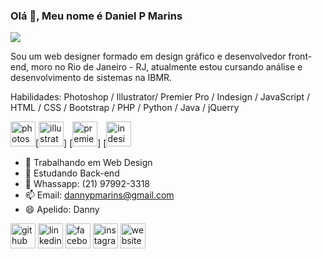 ### Olá 👋, Meu nome é Daniel P Marins
![](https://media-exp1.licdn.com/dms/image/C4E16AQHkL1XdlPt55w/profile-displaybackgroundimage-shrink_200_800/0/1643485458882?e=1648684800&v=beta&t=Rqob42ZRYZ2EydgdNmOA-YZXEuADiQaOgIdFmKks4IA)

Sou um web designer formado em design gráfico e desenvolvedor front-end, moro no Rio de Janeiro - RJ, atualmente estou cursando análise e desenvolvimento de sistemas na IBMR.

Habilidades: Photoshop / Illustrator/ Premier Pro / Indesign / JavaScript / HTML / CSS / Bootstrap / PHP / Python / Java / jQuerry

<img src='https://logodownload.org/wp-content/uploads/2019/10/adobe-photoshop-logo-0-1536x1536.png' alt='photoshop' height='40'>[<img src='https://logodownload.org/wp-content/uploads/2017/04/adobe-Illustrator-logo-0-1-1536x1536.png' alt='illustrator' height='40'>] [<img src='hhttps://es.logodownload.org/wp-content/uploads/2019/10/adobe-premiere-pro-logo-4-11-300x293.png' alt='premier' height='40'>] [<img src='https://www.freeiconspng.com/img/28410">Icon Pictures Indesign Logo' alt='indesign' height='40'>

- 🔭 Trabalhando em Web Design 
- 🌱 Estudando Back-end 
- 💬 Whassapp: (21) 97992-3318 
- 📫 Email: dannypmarins@gmail.com 
- 😄 Apelido: Danny 



[<img src='https://cdn.jsdelivr.net/npm/simple-icons@3.0.1/icons/github.svg' alt='github' height='40'>](https://github.com/https://github.com/DannyPMarins)  [<img src='https://cdn.jsdelivr.net/npm/simple-icons@3.0.1/icons/linkedin.svg' alt='linkedin' height='40'>](https://www.linkedin.com/in/https://www.linkedin.com/in/daniel-marins-890ba11ba//)  [<img src='https://cdn.jsdelivr.net/npm/simple-icons@3.0.1/icons/facebook.svg' alt='facebook' height='40'>](https://www.facebook.com/DannyMarins)  [<img src='https://cdn.jsdelivr.net/npm/simple-icons@3.0.1/icons/instagram.svg' alt='instagram' height='40'>](https://www.instagram.com/@dannypmarins/)  [<img src='https://cdn.jsdelivr.net/npm/simple-icons@3.0.1/icons/icloud.svg' alt='website' height='40'>](dannydesigner.net)  


